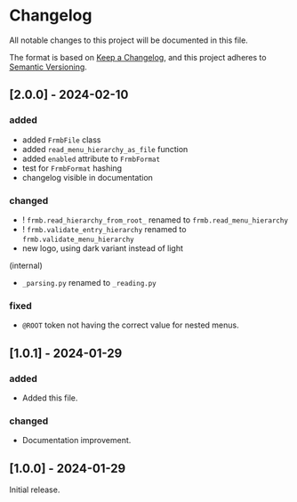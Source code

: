 # Changelog

All notable changes to this project will be documented in this file.

The format is based on [Keep a Changelog](https://keepachangelog.com/en/1.0.0/),
and this project adheres to [Semantic Versioning](https://semver.org/spec/v2.0.0.html).

## [2.0.0] - 2024-02-10

### added

- added `FrmbFile` class
- added `read_menu_hierarchy_as_file` function
- added `enabled` attribute to `FrmbFormat`
- test for `FrmbFormat` hashing 
- changelog visible in documentation

### changed

- ! `frmb.read_hierarchy_from_root_` renamed to `frmb.read_menu_hierarchy`
- ! `frmb.validate_entry_hierarchy` renamed to `frmb.validate_menu_hierarchy`
- new logo, using dark variant instead of light

(internal)
- `_parsing.py` renamed to `_reading.py`

### fixed

- `@ROOT` token not having the correct value for nested menus.

## [1.0.1] - 2024-01-29

### added

- Added this file.

### changed

- Documentation improvement.

## [1.0.0] - 2024-01-29

Initial release.